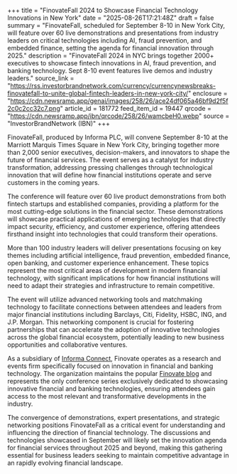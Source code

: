 +++
title = "FinovateFall 2024 to Showcase Financial Technology Innovations in New York"
date = "2025-08-26T17:21:48Z"
draft = false
summary = "FinovateFall, scheduled for September 8-10 in New York City, will feature over 60 live demonstrations and presentations from industry leaders on critical technologies including AI, fraud prevention, and embedded finance, setting the agenda for financial innovation through 2025."
description = "FinovateFall 2024 in NYC brings together 2000+ executives to showcase fintech innovations in AI, fraud prevention, and banking technology. Sept 8-10 event features live demos and industry leaders."
source_link = "https://rss.investorbrandnetwork.com/currency/currencynewsbreaks-finovatefall-to-unite-global-fintech-leaders-in-new-york-city/"
enclosure = "https://cdn.newsramp.app/genai/images/258/26/ace24df065a46bf9d2f5f2c0c2cc32c7.png"
article_id = 181772
feed_item_id = 19447
qrcode = "https://cdn.newsramp.app/ibn/qrcode/258/26/wamcbeH0.webp"
source = "InvestorBrandNetwork (IBN)"
+++

<p>FinovateFall, produced by Informa PLC, will convene September 8-10 at the Marriott Marquis Times Square in New York City, bringing together more than 2,000 senior executives, decision-makers, and innovators to shape the future of financial services. The event serves as a catalyst for industry transformation, addressing pressing challenges through technological innovation that will define how financial institutions operate and serve customers in the coming years.</p><p>The conference will feature over 60 live product demonstrations from both fintech startups and established companies, providing a platform for the most cutting-edge solutions in the financial sector. These demonstrations will showcase practical applications of emerging technologies that directly impact security, efficiency, and customer experience, offering attendees firsthand insight into technologies that could transform their operations.</p><p>More than 100 industry leaders will deliver presentations focusing on key themes including artificial intelligence, fraud prevention, embedded finance, open banking, and customer experience enhancement. These topics represent the most critical areas of development in modern financial technology, with significant implications for how financial institutions will need to adapt their strategies and infrastructure to remain competitive.</p><p>The event will utilize advanced networking tools and matchmaking technology to facilitate connections between attendees and leaders from major financial institutions including Barclays, Citi, Fidelity, HSBC, ING, and J.P. Morgan. This networking component is crucial for fostering partnerships that can accelerate the adoption of innovative technologies across the global financial ecosystem, potentially leading to new business opportunities and collaborative ventures.</p><p>As a subsidiary of <a href="https://www.informaconnect.com" rel="nofollow" target="_blank">Informa Connect</a>, Finovate operates as a research and events firm specifically focused on innovation in financial and banking technology. The organization maintains the popular <a href="https://finovate.com" rel="nofollow" target="_blank">Finovate blog</a> and represents the only conference series exclusively dedicated to showcasing innovative financial and banking technologies, ensuring attendees gain access to the most relevant and transformative developments in the industry.</p><p>The convergence of demonstrations, expert presentations, and strategic networking positions FinovateFall as a critical event for understanding and influencing the direction of financial technology. The discussions and technologies showcased in September will likely set the innovation agenda for financial services throughout 2025 and beyond, making this gathering essential for business leaders seeking to maintain competitive advantage in an rapidly evolving financial landscape.</p>
